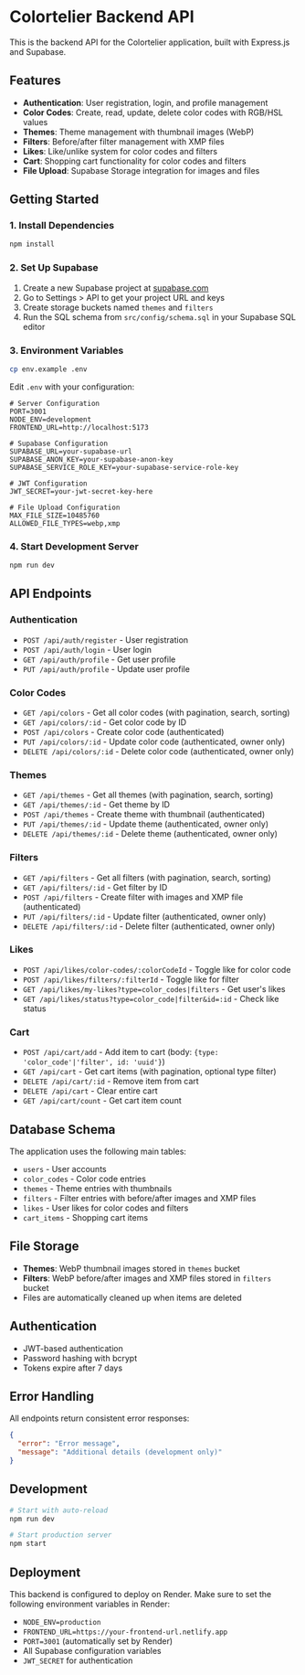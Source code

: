 # Colortelier Backend API

This is the backend API for the Colortelier application, built with Express.js and Supabase.

## Features

- **Authentication**: User registration, login, and profile management
- **Color Codes**: Create, read, update, delete color codes with RGB/HSL values
- **Themes**: Theme management with thumbnail images (WebP)
- **Filters**: Before/after filter management with XMP files
- **Likes**: Like/unlike system for color codes and filters
- **Cart**: Shopping cart functionality for color codes and filters
- **File Upload**: Supabase Storage integration for images and files

## Getting Started

### 1. Install Dependencies

```bash
npm install
```

### 2. Set Up Supabase

1. Create a new Supabase project at [supabase.com](https://supabase.com)
2. Go to Settings > API to get your project URL and keys
3. Create storage buckets named `themes` and `filters`
4. Run the SQL schema from `src/config/schema.sql` in your Supabase SQL editor

### 3. Environment Variables

```bash
cp env.example .env
```

Edit `.env` with your configuration:

```env
# Server Configuration
PORT=3001
NODE_ENV=development
FRONTEND_URL=http://localhost:5173

# Supabase Configuration
SUPABASE_URL=your-supabase-url
SUPABASE_ANON_KEY=your-supabase-anon-key
SUPABASE_SERVICE_ROLE_KEY=your-supabase-service-role-key

# JWT Configuration
JWT_SECRET=your-jwt-secret-key-here

# File Upload Configuration
MAX_FILE_SIZE=10485760
ALLOWED_FILE_TYPES=webp,xmp
```

### 4. Start Development Server

```bash
npm run dev
```

## API Endpoints

### Authentication

- `POST /api/auth/register` - User registration
- `POST /api/auth/login` - User login
- `GET /api/auth/profile` - Get user profile
- `PUT /api/auth/profile` - Update user profile

### Color Codes

- `GET /api/colors` - Get all color codes (with pagination, search, sorting)
- `GET /api/colors/:id` - Get color code by ID
- `POST /api/colors` - Create color code (authenticated)
- `PUT /api/colors/:id` - Update color code (authenticated, owner only)
- `DELETE /api/colors/:id` - Delete color code (authenticated, owner only)

### Themes

- `GET /api/themes` - Get all themes (with pagination, search, sorting)
- `GET /api/themes/:id` - Get theme by ID
- `POST /api/themes` - Create theme with thumbnail (authenticated)
- `PUT /api/themes/:id` - Update theme (authenticated, owner only)
- `DELETE /api/themes/:id` - Delete theme (authenticated, owner only)

### Filters

- `GET /api/filters` - Get all filters (with pagination, search, sorting)
- `GET /api/filters/:id` - Get filter by ID
- `POST /api/filters` - Create filter with images and XMP file (authenticated)
- `PUT /api/filters/:id` - Update filter (authenticated, owner only)
- `DELETE /api/filters/:id` - Delete filter (authenticated, owner only)

### Likes

- `POST /api/likes/color-codes/:colorCodeId` - Toggle like for color code
- `POST /api/likes/filters/:filterId` - Toggle like for filter
- `GET /api/likes/my-likes?type=color_codes|filters` - Get user's likes
- `GET /api/likes/status?type=color_code|filter&id=:id` - Check like status

### Cart

- `POST /api/cart/add` - Add item to cart (body: `{type: 'color_code'|'filter', id: 'uuid'}`)
- `GET /api/cart` - Get cart items (with pagination, optional type filter)
- `DELETE /api/cart/:id` - Remove item from cart
- `DELETE /api/cart` - Clear entire cart
- `GET /api/cart/count` - Get cart item count

## Database Schema

The application uses the following main tables:

- `users` - User accounts
- `color_codes` - Color code entries
- `themes` - Theme entries with thumbnails
- `filters` - Filter entries with before/after images and XMP files
- `likes` - User likes for color codes and filters
- `cart_items` - Shopping cart items

## File Storage

- **Themes**: WebP thumbnail images stored in `themes` bucket
- **Filters**: WebP before/after images and XMP files stored in `filters` bucket
- Files are automatically cleaned up when items are deleted

## Authentication

- JWT-based authentication
- Password hashing with bcrypt
- Tokens expire after 7 days

## Error Handling

All endpoints return consistent error responses:

```json
{
  "error": "Error message",
  "message": "Additional details (development only)"
}
```

## Development

```bash
# Start with auto-reload
npm run dev

# Start production server
npm start
```

## Deployment

This backend is configured to deploy on Render. Make sure to set the following environment variables in Render:

- `NODE_ENV=production`
- `FRONTEND_URL=https://your-frontend-url.netlify.app`
- `PORT=3001` (automatically set by Render)
- All Supabase configuration variables
- `JWT_SECRET` for authentication
